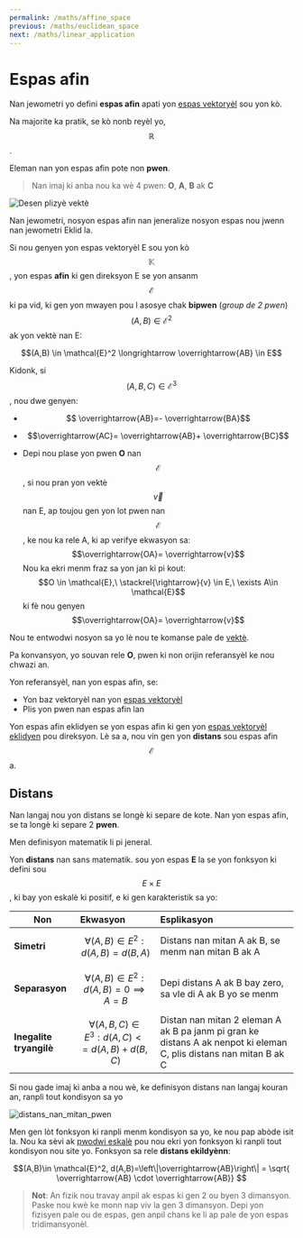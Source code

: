 ```yaml
---
permalink: /maths/affine_space
previous: /maths/euclidean_space
next: /maths/linear_application
---
```

# Espas afin

Nan jewometri yo defini **espas afin** apati yon [espas vektoryèl](/fizikkreyol/maths/vector_space) sou yon kò.

Na majorite ka pratik, se kò nonb reyèl yo, $$\mathbb{R}$$.

Eleman nan yon espas afin pote non **pwen**.

> Nan imaj ki anba nou ka wè 4 pwen: **O**, **A**, **B**  ak **C**

![Desen plizyè vektè](/fizikkreyol/assets/vector/anpil_vektè_xy.png)

Nan jewometri, nosyon espas afin nan jeneralize nosyon espas nou jwenn nan jewometri Eklid la. 

Si nou genyen yon espas vektoryèl E sou yon kò $$\mathbb{K}$$, yon espas **afin** ki gen direksyon E se yon ansanm **$$\mathcal{E}$$** ki pa vid, ki gen yon mwayen pou l asosye chak **bipwen** (*group de 2 pwen*) $$(A,B)\in \mathcal{E}^2$$ ak yon vektè nan E:

$$(A,B) \in \mathcal{E}^2 \longrightarrow  \overrightarrow{AB} \in E$$

Kidonk, si $$(A,B,C)\in \mathcal{E}^3$$, nou dwe genyen:

- $$ \overrightarrow{AB}=- \overrightarrow{BA}$$
- $$\overrightarrow{AC}= \overrightarrow{AB}+ \overrightarrow{BC}$$

- Depi nou plase yon pwen **O** nan $$\mathcal{E}$$, si nou pran yon vektè $$\overrightarrow{v}$$ nan E, ap toujou gen yon lot pwen nan $$\mathcal{E}$$, ke nou ka rele A, ki ap verifye ekwasyon sa: $$\overrightarrow{OA}= \overrightarrow{v}$$
Nou ka ekri menm fraz sa yon jan ki pi kout:
$$O \in \mathcal{E},\ \stackrel{\rightarrow}{v} \in E,\ \exists A\in \mathcal{E}$$ ki fè nou genyen $$\overrightarrow{OA}= \overrightarrow{v}$$

Nou te entwodwi nosyon sa yo lè nou te komanse pale de [vektè](/fizikkreyol/maths/vector).

Pa konvansyon, yo souvan rele **O**, pwen ki non orijin referansyèl ke nou chwazi an.

Yon referansyèl, nan yon espas afin, se:
- Yon baz vektoryèl nan yon [espas vektoryèl](/fizikkreyol/maths/vector_space)
- Plis yon pwen nan espas afin lan

Yon espas afin eklidyen se yon espas afin ki gen yon [espas vektoryèl eklidyen](/fizikkreyol/maths/euclidean_space) pou direksyon.
 Lè sa a, nou vin gen yon **distans** sou espas afin $$\mathcal{E}$$ a.

## Distans

Nan langaj nou yon distans se longè ki separe de kote. Nan yon espas afin, se ta longè ki separe 2 **pwen**.


Men definisyon matematik li pi jeneral.

Yon **distans** nan sans matematik. sou yon espas **E** la se yon fonksyon ki defini sou $$E \times E$$, ki bay yon eskalè ki positif, e ki gen karakteristik sa yo:

| Non    | Ekwasyon | Esplikasyon |
|--------|:---------|:------------|
|**Simetri** | $$ \forall (A, B) \in E^2: d(A, B) = d(B, A)$$| Distans nan mitan A ak B, se menm nan mitan B ak A |
|**Separasyon**| $$ \forall (A, B) \in E^2: d(A, B) = 0 \implies A = B$$ | Depi distans A ak B bay zero, sa vle di A ak B yo se menm|
|**Inegalite tryangilè** | $$ \forall (A, B, C) \in E^3: d(A, C) <= d(A,B) + d(B, C)$$ | Distan nan mitan 2 eleman A ak B pa janm pi gran ke distans A ak nenpot ki eleman C, plis distans nan mitan B ak C |

Si nou gade imaj ki anba a nou wè, ke definisyon distans nan langaj kouran an, ranpli tout kondisyon sa yo

![distans_nan_mitan_pwen](/fizikkreyol/assets/affine/distans.png)

Men gen lòt fonksyon ki ranpli menm kondisyon sa yo, ke nou pap abòde isit la. Nou ka sèvi ak [pwodwi  eskalè](/fizikkreyol/maths/dot_product) pou nou ekri yon fonksyon ki ranpli tout kondisyon nou site yo. Fonksyon sa rele **distans ekildyènn**:

$$(A,B)\in \mathcal{E}^2, d(A,B)=\left\|\overrightarrow{AB}\right\| =  \sqrt{ \overrightarrow{AB} \cdot \overrightarrow{AB}} $$


> **Not**: An fizik nou travay anpil ak espas ki gen 2 ou byen 3 dimansyon. Paske nou kwè ke monn nap viv la gen 3 dimansyon. Depi yon fizisyen pale ou de espas, gen anpil chans ke li ap pale de yon espas tridimansyonèl.

